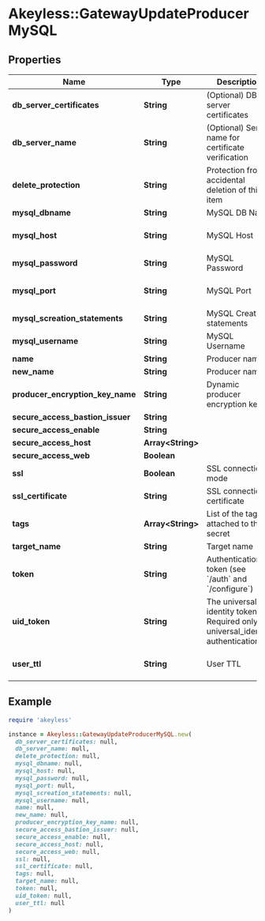 # Akeyless::GatewayUpdateProducerMySQL

## Properties

| Name | Type | Description | Notes |
| ---- | ---- | ----------- | ----- |
| **db_server_certificates** | **String** | (Optional) DB server certificates | [optional] |
| **db_server_name** | **String** | (Optional) Server name for certificate verification | [optional] |
| **delete_protection** | **String** | Protection from accidental deletion of this item | [optional] |
| **mysql_dbname** | **String** | MySQL DB Name | [optional] |
| **mysql_host** | **String** | MySQL Host | [optional][default to &#39;127.0.0.1&#39;] |
| **mysql_password** | **String** | MySQL Password | [optional] |
| **mysql_port** | **String** | MySQL Port | [optional][default to &#39;3306&#39;] |
| **mysql_screation_statements** | **String** | MySQL Creation statements | [optional] |
| **mysql_username** | **String** | MySQL Username | [optional] |
| **name** | **String** | Producer name |  |
| **new_name** | **String** | Producer name | [optional] |
| **producer_encryption_key_name** | **String** | Dynamic producer encryption key | [optional] |
| **secure_access_bastion_issuer** | **String** |  | [optional] |
| **secure_access_enable** | **String** |  | [optional] |
| **secure_access_host** | **Array&lt;String&gt;** |  | [optional] |
| **secure_access_web** | **Boolean** |  | [optional] |
| **ssl** | **Boolean** | SSL connection mode | [optional] |
| **ssl_certificate** | **String** | SSL connection certificate | [optional] |
| **tags** | **Array&lt;String&gt;** | List of the tags attached to this secret | [optional] |
| **target_name** | **String** | Target name | [optional] |
| **token** | **String** | Authentication token (see &#x60;/auth&#x60; and &#x60;/configure&#x60;) | [optional] |
| **uid_token** | **String** | The universal identity token, Required only for universal_identity authentication | [optional] |
| **user_ttl** | **String** | User TTL | [optional][default to &#39;60m&#39;] |

## Example

```ruby
require 'akeyless'

instance = Akeyless::GatewayUpdateProducerMySQL.new(
  db_server_certificates: null,
  db_server_name: null,
  delete_protection: null,
  mysql_dbname: null,
  mysql_host: null,
  mysql_password: null,
  mysql_port: null,
  mysql_screation_statements: null,
  mysql_username: null,
  name: null,
  new_name: null,
  producer_encryption_key_name: null,
  secure_access_bastion_issuer: null,
  secure_access_enable: null,
  secure_access_host: null,
  secure_access_web: null,
  ssl: null,
  ssl_certificate: null,
  tags: null,
  target_name: null,
  token: null,
  uid_token: null,
  user_ttl: null
)
```

